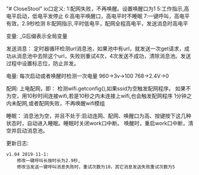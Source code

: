"# CloseStool" 
io口定义:
1:配网失败，不再唤醒。设置唤醒口为1
5:工作指示,高电平启动，低电平发停止
6:高电平唤醒口，高电平时不睡眠
7:一键呼叫，高电平有效，2.9秒检测
8:配网指示,平时低电平，配网全程高电平，发送消息时高电平

变量:
    _G后缀表示全局变量

发送消息：
    定时器循环检测url消息池，如果池中有url，就发送一次get请求，成功从消息池中去除这个url，失败则重试4次，4次发送不成功，清除消息池。发送过程中设置标志位，防止并发。

电量:
    每次启动或者唤醒时检测一次电量
    960->3v->100
    768->2.4V->0

配网:
    上电配网，即：
        检测wifi.getconfig(),如果ssid为空触发配网程序。
        如果不为空，用10秒时间连接wifi,若是10秒之内未连接上wifi,也会触发配网程序
        1分钟之内未配网,或者配网失败，不再唤醒wifi模组

睡眠：
    消息池为空，并且不处于:启动连网、配网、唤醒口为高、按键按下这几种状态时，自动进入睡眠。睡眠时关闭work口中断。
    唤醒时，重启work口中断，清空并启动消息池。

更新日志:

    v1.04 2019-11-1:
        修改一键呼叫长按时长为2.9秒,
        修改当发送一键呼叫消息失败时，重试次数为10，其它消息发送失败重试次数为5